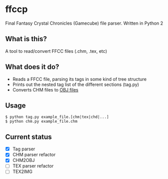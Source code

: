 # ffccp

Final Fantasy Crystal Chronicles (Gamecube) file parser. Written in Python 2

## What is this?

A tool to read/convert FFCC files (.chm, .tex, etc)

## What does it do?

* Reads a FFCC file, parsing its tags in some kind of tree structure
* Prints out the nested tag list of the different sections (tag.py)
* Converts CHM files to [OBJ files](http://en.wikipedia.org/wiki/Wavefront_.obj_file)

## Usage

    $ python tag.py example_file.[chm|tex|chd|...]
    $ python chm.py example_file.chm

## Current status

- [x] Tag parser
- [x] CHM parser refactor
- [x] CHM2OBJ
- [ ] TEX parser refactor
- [ ] TEX2IMG
